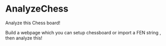 # AnalyzeChess
Analyze this Chess board!

Build a webpage which you can setup chessboard or import a FEN string , then analyze this!


